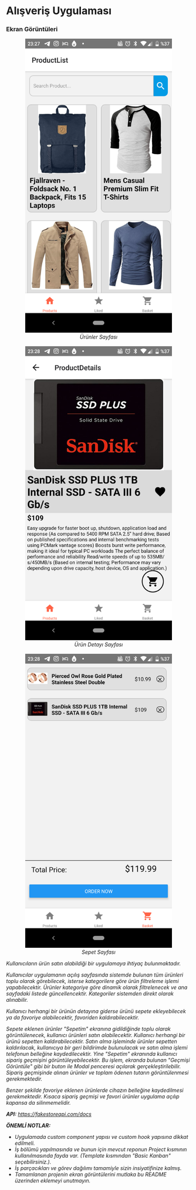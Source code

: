 # Alışveriş Uygulaması

### Ekran Görüntüleri

<div align="center">
  <img width="400" src="/screenshots/1.png"><br />
  <em>Ürünler Sayfası<em><br /><br />
  <img width="400" src="/screenshots/2.png"><br />
  <em>Ürün Detayı Sayfası<em><br /><br />
  <img width="400" src="/screenshots/3.png"><br />
  <em>Sepet Sayfası<em>
</div>

Kullanıcıların ürün satın alabildiği bir uygulamaya ihtiyaç bulunmaktadır.<br />

Kullanıcılar uygulamanın açılış sayfasında sistemde bulunan tüm ürünleri toplu olarak görebilecek, isterse kategorilere göre ürün filtreleme işlemi yapabilecektir. Ürünler kategoriye göre dinamik olarak filtrelenecek ve ana sayfadaki listede güncellencektir. Kategoriler sistemden direkt olarak alınabilir.

Kullanıcı herhangi bir ürünün detayına giderse ürünü sepete ekleyebilecek ya da favoriye alabilecektir, favoriden kaldırabilecektir.

Sepete eklenen ürünler "Sepetim" ekranına gidildiğinde toplu olarak görüntülenecek, kullanıcı ürünleri satın alabilecektir. Kullanıcı herhangi bir ürünü sepetten kaldırabilecektir. Satın alma işleminde ürünler sepetten kaldırılacak, kullanıcıya bir geri bildirimde bulunulacak ve satın alma işlemi telefonun belleğine kaydedilecektir. Yine "Sepetim" ekranında kullanıcı sipariş geçmişini görüntüleyebilecektir. Bu işlem, ekranda bulunan "Geçmişi Görüntüle" gibi bir buton ile Modal penceresi açılarak gerçekleştirilebilir. Sipariş geçmişinde alınan ürünler ve toplam ödenen tutarın görüntülenmesi gerekmektedir.

Benzer şekilde favoriye eklenen ürünlerde cihazın belleğine kaydedilmesi gerekmektedir. Kısaca sipariş geçmişi ve favori ürünler uygulama açılıp kapansa da silinmemelidir.

**API:** https://fakestoreapi.com/docs

**ÖNEMLİ NOTLAR:**

- Uygulamada custom component yapısı ve custom hook yapısına dikkat edilmeli.
- İş bölümü yapılmasında ve bunun için mevcut reponun Project kısmının kullanılmasında fayda var. (Template kısmından "Basic Kanban" seçebilirsiniz.).
- İş parçacıkları ve görev dağılımı tamamiyle sizin insiyatifinize kalmış.
- Tamamlanan projenin ekran görüntülerini mutlaka bu README üzerinden eklemeyi unutmayın.
